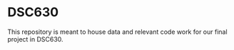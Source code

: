 # DSC630
This repository is meant to house data and relevant code work for our final project in DSC630.
